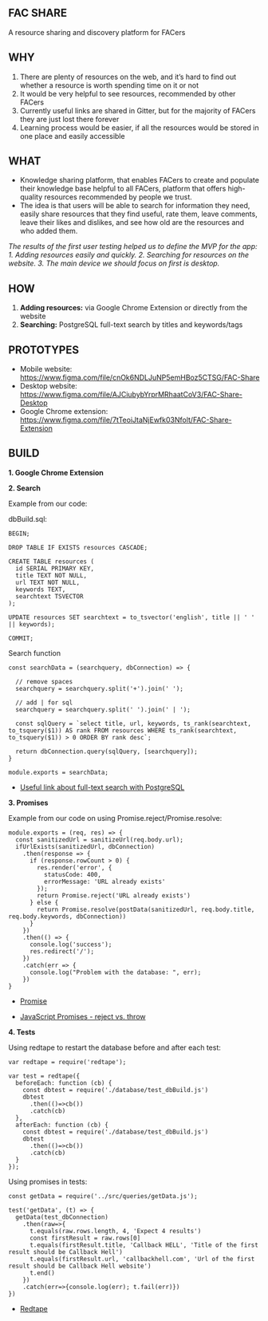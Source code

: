 ## FAC SHARE

A resource sharing and discovery platform for FACers

## WHY

1. There are plenty of resources on the web, and it’s hard to find out whether a resource is worth spending time on it or not
2. It would be very helpful to see resources, recommended by other FACers
3. Currently useful links are shared in Gitter, but for the majority of FACers they are just lost there forever
4. Learning process would be easier, if all the resources would be stored in one place and easily accessible


## WHAT 

* Knowledge sharing platform, that enables FACers to create and populate their knowledge base helpful to all FACers, platform that offers high-quality resources recommended by people we trust.
* The idea is that users will be able to search for information they need, easily share resources that they find useful, rate them, leave comments, leave their likes and dislikes, and see how old are the resources and who added them.

*The results of the first user testing helped us to define the MVP for the app:*
    *1. Adding resources easily and quickly.*
   *2. Searching for resources on the website.*
    *3. The main device we should focus on first is desktop.*

## HOW

1. **Adding resources:** via Google Chrome Extension or directly from the website
2. **Searching:** PostgreSQL full-text search by titles and keywords/tags


## PROTOTYPES

* Mobile website: https://www.figma.com/file/cnOk6NDLJuNP5emHBoz5CTSG/FAC-Share
* Desktop website: https://www.figma.com/file/AJCiubybYrprMRhaatCoV3/FAC-Share-Desktop
* Google Chrome extension: https://www.figma.com/file/7tTeoiJtaNjEwfk03Nfolt/FAC-Share-Extension


## BUILD

**1. Google Chrome Extension**

**2. Search**

Example from our code:

dbBuild.sql:
```
BEGIN;

DROP TABLE IF EXISTS resources CASCADE;

CREATE TABLE resources (
  id SERIAL PRIMARY KEY,
  title TEXT NOT NULL,
  url TEXT NOT NULL,
  keywords TEXT,
  searchtext TSVECTOR
);

UPDATE resources SET searchtext = to_tsvector('english', title || ' ' || keywords);

COMMIT;
```
Search function

```
const searchData = (searchquery, dbConnection) => {

  // remove spaces
  searchquery = searchquery.split('+').join(' ');

  // add | for sql
  searchquery = searchquery.split(' ').join(' | ');

  const sqlQuery = `select title, url, keywords, ts_rank(searchtext, to_tsquery($1)) AS rank FROM resources WHERE ts_rank(searchtext, to_tsquery($1)) > 0 ORDER BY rank desc`;

  return dbConnection.query(sqlQuery, [searchquery]);
}

module.exports = searchData;
```
* [Useful link about full-text search with PostgreSQL](http://rachbelaid.com/postgres-full-text-search-is-good-enough/)

**3. Promises**


Example from our code on using Promise.reject/Promise.resolve:

```
module.exports = (req, res) => {
  const sanitizedUrl = sanitizeUrl(req.body.url);
  ifUrlExists(sanitizedUrl, dbConnection)
    .then(response => {
      if (response.rowCount > 0) {
        res.render('error', {
          statusCode: 400,
          errorMessage: 'URL already exists'
        });
        return Promise.reject('URL already exists')
      } else {
        return Promise.resolve(postData(sanitizedUrl, req.body.title, req.body.keywords, dbConnection))
      }
    })
    .then(() => {
      console.log('success');
      res.redirect('/');
    })
    .catch(err => {
      console.log("Problem with the database: ", err);
    })
}
```
* [Promise](https://developer.mozilla.org/en-US/docs/Web/JavaScript/Reference/Global_Objects/Promise)

* [JavaScript Promises - reject vs. throw](https://stackoverflow.com/questions/33445415/javascript-promises-reject-vs-throw)

**4. Tests**

Using redtape to restart the database before and after each test:

```
var redtape = require('redtape');

var test = redtape({
  beforeEach: function (cb) {
    const dbtest = require('./database/test_dbBuild.js')
    dbtest
      .then(()=>cb())
      .catch(cb)
  },
  afterEach: function (cb) {
    const dbtest = require('./database/test_dbBuild.js')
    dbtest
      .then(()=>cb())
      .catch(cb)
  }
});
```
Using promises in tests:

```
const getData = require('../src/queries/getData.js');

test('getData', (t) => {
  getData(test_dbConnection)
    .then(raw=>{
      t.equals(raw.rows.length, 4, 'Expect 4 results')
      const firstResult = raw.rows[0]
      t.equals(firstResult.title, 'Callback HELL', 'Title of the first result should be Callback Hell')
      t.equals(firstResult.url, 'callbackhell.com', 'Url of the first result should be Callback Hell website')
      t.end()
    })
    .catch(err=>{console.log(err); t.fail(err)})
})
```
* [Redtape](https://www.npmjs.com/package/redtape)
